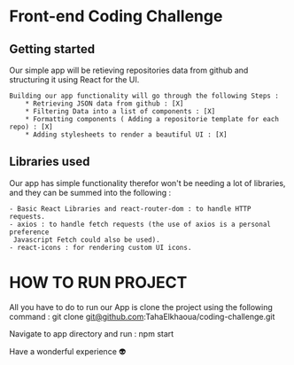 # Front-end Coding Challenge
## Getting started

Our simple app will be retieving repositories data from github and structuring
it using React for the UI.

    Building our app functionality will go through the following Steps :
        * Retrieving JSON data from github : [X]
        * Filtering Data into a list of components : [X]
        * Formatting components ( Adding a repositorie template for each repo) : [X]
        * Adding stylesheets to render a beautiful UI : [X]

## Libraries used 

Our app has simple functionality therefor won't be needing a lot of libraries, and 
they can be summed into the following :

    - Basic React Libraries and react-router-dom : to handle HTTP requests.
    - axios : to handle fetch requests (the use of axios is a personal preference
     Javascript Fetch could also be used).
    - react-icons : for rendering custom UI icons. 

# HOW TO RUN PROJECT

All you have to do to run our App is clone the project using the following command :
    git clone git@github.com:TahaElkhaoua/coding-challenge.git

Navigate to app directory and run : npm start

Have a wonderful experience 👽

